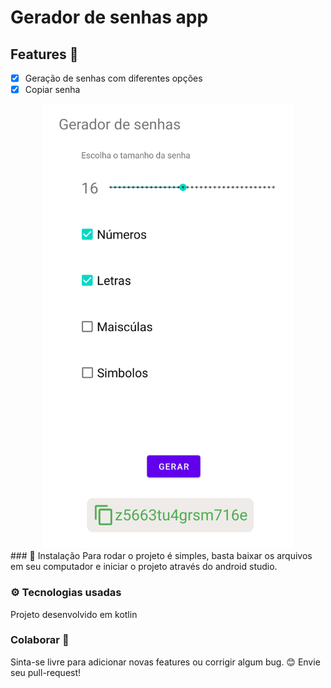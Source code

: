 # Gerador de senhas app

## Features 🚀
- [x] Geração de senhas com diferentes opções
- [x] Copiar senha 

<div align="center">
    <img src="https://github.com/fabibarbosa/gerador-de-senhas-android/blob/main/Screenshot_1620156123.png" width="400px"</img> 
</div>
### 🔧 Instalação
Para rodar o projeto é simples, basta baixar os arquivos em seu computador e iniciar o projeto através do android studio.

### ⚙️ Tecnologias usadas
Projeto desenvolvido em kotlin

### Colaborar 🙋
Sinta-se livre para adicionar novas features ou corrigir algum bug.
😊  Envie seu pull-request!

##
